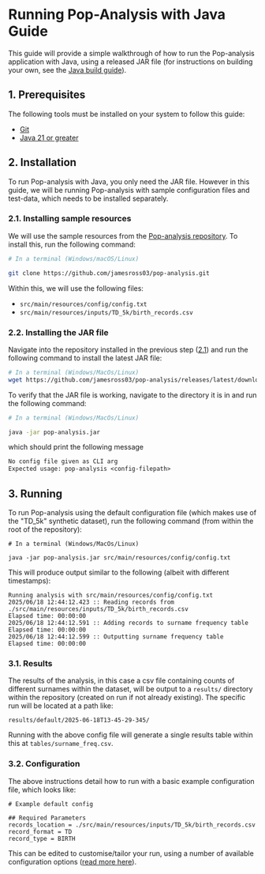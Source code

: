 # Running Pop-Analysis with Java Guide
This guide will provide a simple walkthrough of how to run the Pop-analysis application with Java, using a released JAR file (for instructions on building your own, see the [Java build guide](../build/java.md)).

## 1. Prerequisites
The following tools must be installed on your system to follow this guide:
- [Git](https://git-scm.com/)
- [Java 21 or greater](https://www.oracle.com/uk/java/)

## 2. Installation
To run Pop-analysis with Java, you only need the JAR file. However in this guide, we will be running Pop-analysis with sample configuration files and test-data, which needs to be installed separately.

### 2.1. Installing sample resources
We will use the sample resources from the [Pop-analysis repository](https://github.com/jamesross03/pop-analysis). To install this, run the following command:

```sh
# In a terminal (Windows/macOS/Linux)

git clone https://github.com/jamesross03/pop-analysis.git
```

Within this, we will use the following files:
- `src/main/resources/config/config.txt`
- `src/main/resources/inputs/TD_5k/birth_records.csv`

### 2.2. Installing the JAR file
Navigate into the repository installed in the previous step ([2.1](#21-installing-sample-resources)) and run the following command to install the latest JAR file:

```sh
# In a terminal (Windows/MacOs/Linux)
wget https://github.com/jamesross03/pop-analysis/releases/latest/download/pop-analysis.jar
```

To verify that the JAR file is working, navigate to the directory it is in and run the following command:

```sh
# In a terminal (Windows/MacOs/Linux)

java -jar pop-analysis.jar
```

which should print the following message

```txt
No config file given as CLI arg 
Expected usage: pop-analysis <config-filepath>
```

## 3. Running
To run Pop-analysis using the default configuration file (which makes use of the "TD_5k" synthetic dataset), run the following command (from within the root of the repository):

```shell
# In a terminal (Windows/MacOs/Linux)

java -jar pop-analysis.jar src/main/resources/config/config.txt
```

This will produce output similar to the following (albeit with different timestamps):
```
Running analysis with src/main/resources/config/config.txt
2025/06/18 12:44:12.423 :: Reading records from ./src/main/resources/inputs/TD_5k/birth_records.csv
Elapsed time: 00:00:00
2025/06/18 12:44:12.591 :: Adding records to surname frequency table
Elapsed time: 00:00:00
2025/06/18 12:44:12.599 :: Outputting surname frequency table
Elapsed time: 00:00:00
```

### 3.1. Results
The results of the analysis, in this case a csv file containing counts of different surnames within the dataset, will be output to a `results/` directory within the repository (created on run if not already existing). The specific run will be located at a path like:

```
results/default/2025-06-18T13-45-29-345/
```

Running with the above config file will generate a single results table within this at `tables/surname_freq.csv`.

### 3.2. Configuration
The above instructions detail how to run with a basic example configuration file, which looks like:

```
# Example default config

## Required Parameters
records_location = ./src/main/resources/inputs/TD_5k/birth_records.csv
record_format = TD
record_type = BIRTH
```

This can be edited to customise/tailor your run, using a number of available configuration options ([read more here](../config/index.md)).
